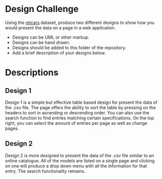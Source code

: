 # Design Challenge

Using the [mtcars](/mtcars.csv) dataset, produce two different designs to show how you would present the data on a page in a web application. 
* Designs can be UML or other markup.
* Designs can be hand drawn.
* Designs should be added to this folder of the repository.
* Add a brief description of your designs below.

# Descriptions

## Design 1
Design 1 is a simple but effective table based design for present the data of the .csv file. The page offers the ability to sort the table by pressing on the headers to sort in ascending or descending order. You can also use the search function to find entries matching certain specifications. On the top right, you can select the amount of entries per page as well as change pages.

## Design 2
Design 2 is more designed to present the data of the .csv file similar to an online catalogue. All of the models are listed on a single page and clicking on one will produce a drop down menu with all the information for that entry. The search functionality remains.